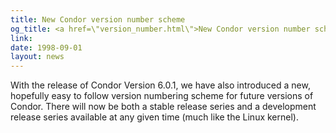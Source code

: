```yaml
---
title: New Condor version number scheme
og_title: <a href=\"version_number.html\">New Condor version number scheme</a>.
link: 
date: 1998-09-01
layout: news
---
```


With the release of Condor Version 6.0.1, we have also introduced a new, hopefully easy to follow version numbering scheme for future versions of Condor.  There will now be both a stable release series and a development release series available at any given time (much like the Linux kernel). 
